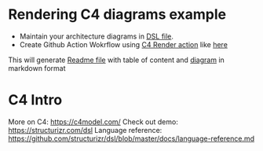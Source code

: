 # Rendering C4 diagrams example 


- Maintain your architecture diagrams in [DSL file](diagram.dsl).
- Create Github Action Wokrflow using [C4 Render action](https://github.com/marketplace/actions/c4-dsl-render-to-github-markdown) like [here](https://github.com/DenisPalnitsky/c4-rendering-sample/blob/e4108cbb6fd6e31ff86ebbe006561bc92ea139d0/.github/workflows/blank.yml#L26)


This will generate [Readme file](README.md) with table of content and [diagram](md/SystemContext.md) in markdown format


# C4 Intro 

More on C4: https://c4model.com/
Check out demo: https://structurizr.com/dsl
Language reference: https://github.com/structurizr/dsl/blob/master/docs/language-reference.md

